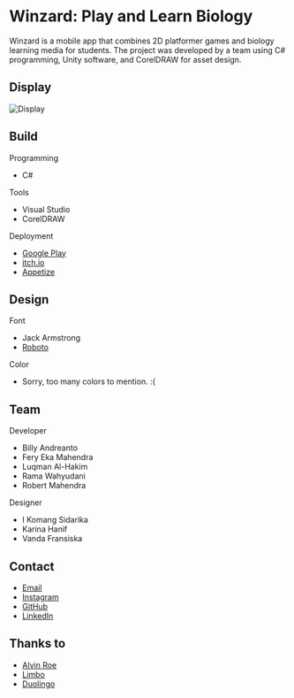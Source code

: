 # Winzard: Play and Learn Biology
Winzard is a mobile app that combines 2D platformer games and biology learning media for students. The project was developed by a team using C# programming, Unity software, and CorelDRAW for asset design.

## Display
![Display](https://luqmanherifa.site/img/imgwinzard.png)

## Build
Programming
  - C#
  
Tools
  - Visual Studio
  - CorelDRAW

Deployment
  - [Google Play](https://play.google.com/store/apps/details?id=id.ac.stiki.doleno.winzard)
  - [itch.io](https://luqmanherifa.itch.io/winzard)
  - [Appetize](https://appetize.io/app/3cy7ufbp7dcwxjdojl4hlmhrpq)

## Design
Font
  - Jack Armstrong
  - [Roboto](https://fonts.google.com/specimen/Roboto)

Color
  - Sorry, too many colors to mention. :(

## Team
Developer
  - Billy Andreanto
  - Fery Eka Mahendra
  - Luqman Al-Hakim
  - Rama Wahyudani
  - Robert Mahendra

Designer
  - I Komang Sidarika
  - Karina Hanif
  - Vanda Fransiska
  
## Contact
  - [Email](mailto:luqmanherifa@gmail.com)
  - [Instagram](https://www.instagram.com/luqmanherifa)
  - [GitHub](https://github.com/luqmanherifa)
  - [LinkedIn](https://www.linkedin.com/in/luqmanherifa)

## Thanks to
  - [Alvin Roe](https://www.youtube.com/@AlvinRoe)
  - [Limbo](https://playdead.com/games/limbo)
  - [Duolingo](https://www.duolingo.com)
